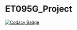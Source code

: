 # ET095G_Project
[![Codacy Badge](https://api.codacy.com/project/badge/Grade/43b9404c85e647cdba4d5a10a18f0e43)](https://app.codacy.com/gh/bl4ckswordsman/ET095G_Project?utm_source=github.com&utm_medium=referral&utm_content=bl4ckswordsman/ET095G_Project&utm_campaign=Badge_Grade_Settings)